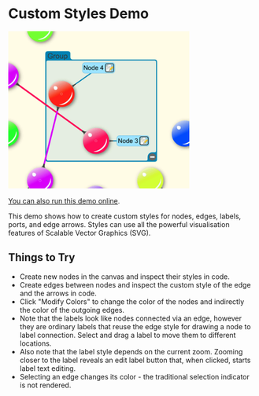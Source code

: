 # Custom Styles Demo

<img src="../../resources/image/customstyles.png" alt="demo-thumbnail" height="320"/>

[You can also run this demo online](https://live.yworks.com/demos/style/customstyles/index.html).

This demo shows how to create custom styles for nodes, edges, labels, ports, and edge arrows. Styles can use all the powerful visualisation features of Scalable Vector Graphics (SVG).

## Things to Try

- Create new nodes in the canvas and inspect their styles in code.
- Create edges between nodes and inspect the custom style of the edge and the arrows in code.
- Click "Modify Colors" to change the color of the nodes and indirectly the color of the outgoing edges.
- Note that the labels look like nodes connected via an edge, however they are ordinary labels that reuse the edge style for drawing a node to label connection. Select and drag a label to move them to different locations.
- Also note that the label style depends on the current zoom. Zooming closer to the label reveals an edit label button that, when clicked, starts label text editing.
- Selecting an edge changes its color - the traditional selection indicator is not rendered.
